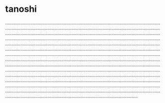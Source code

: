 # tanoshi
..................................................................................................................................................................................................................................................................................................................................................................................................................................................................................................................................................................................................................................................................................................................................................................................................................................................................................................................................................................................................................................................................................................................................................................................................................................................................................................................................................................................................................................................................................................................................................................................................................................................................................................................................................................................................................................................................................................................